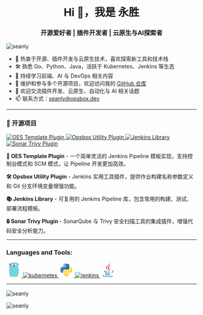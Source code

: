 <h1 align="center">Hi 👋，我是 永胜</h1>
<h3 align="center">开源爱好者 | 插件开发者 | 云原生与AI探索者</h3>

<p align="left">
  <img src="https://komarev.com/ghpvc/?username=seanly&label=Profile%20views&color=0e75b6&style=flat" alt="seanly" />
</p>

- 🔭 热衷于开源、插件开发与云原生技术，喜欢探索新工具和技术栈
- 🛠️ 熟悉 Go、Python、Java，活跃于 Kubernetes、Jenkins 等生态
- 🌱 持续学习前端、AI 与 DevOps 相关内容
- 🚀 维护和参与多个开源项目，欢迎访问我的 [GitHub 仓库](https://github.com/seanly?tab=repositories)
- 💬 欢迎交流插件开发、云原生、自动化与 AI 相关话题
- 📫 联系方式：seanly@opsbox.dev

---

<h3 align="left">🚀 开源项目</h3>

<p align="left">
  <a href="https://github.com/jenkinsci/oes-template-plugin" target="_blank">
    <img src="https://img.shields.io/badge/OES%20Template%20Plugin-Jenkins-blue?style=for-the-badge&logo=jenkins" alt="OES Template Plugin" />
  </a>
  <a href="https://github.com/jenkinsci/opsbox-utility-plugin" target="_blank">
    <img src="https://img.shields.io/badge/Opsbox%20Utility%20Plugin-Jenkins-blue?style=for-the-badge&logo=jenkins" alt="Opsbox Utility Plugin" />
  </a>
  <a href="https://github.com/seanly/jenkins-library" target="_blank">
    <img src="https://img.shields.io/badge/Jenkins%20Library-Pipeline-blue?style=for-the-badge&logo=jenkins" alt="Jenkins Library" />
  </a>
  <a href="https://github.com/seanly/sonar-trivy-plugin" target="_blank">
    <img src="https://img.shields.io/badge/Sonar%20Trivy%20Plugin-Security-orange?style=for-the-badge&logo=sonarqube" alt="Sonar Trivy Plugin" />
  </a>
</p>

**🔧 OES Template Plugin** - 一个简单灵活的 Jenkins Pipeline 模板实现，支持控制台模式和 SCM 模式，让 Pipeline 开发更加高效。

**🛠️ Opsbox Utility Plugin** - Jenkins 实用工具插件，提供作业构建名称参数定义和 Git 分支环境变量增强功能。

**📚 Jenkins Library** - 可复用的 Jenkins Pipeline 库，包含常用的构建、测试、部署流程模板。

**🔒 Sonar Trivy Plugin** - SonarQube 与 Trivy 安全扫描工具的集成插件，增强代码安全分析能力。

---

<h3 align="left">Languages and Tools:</h3>
<p align="left">
  <a href="https://golang.org" target="_blank" rel="noreferrer">
    <img src="https://raw.githubusercontent.com/devicons/devicon/master/icons/go/go-original.svg" alt="go" width="40" height="40"/>
  </a>
  <a href="https://kubernetes.io" target="_blank" rel="noreferrer">
    <img src="https://www.vectorlogo.zone/logos/kubernetes/kubernetes-icon.svg" alt="kubernetes" width="40" height="40"/>
  </a>
  <a href="https://www.python.org" target="_blank" rel="noreferrer">
    <img src="https://raw.githubusercontent.com/devicons/devicon/master/icons/python/python-original.svg" alt="python" width="40" height="40"/>
  </a>
  <a href="https://www.jenkins.io/" target="_blank" rel="noreferrer">
    <img src="https://www.vectorlogo.zone/logos/jenkins/jenkins-icon.svg" alt="jenkins" width="40" height="40"/>
  </a>
  <a href="https://www.java.com/" target="_blank" rel="noreferrer">
    <img src="https://raw.githubusercontent.com/devicons/devicon/master/icons/java/java-original.svg" alt="java" width="40" height="40"/>
  </a>
</p>

---

<p>
  <img align="center" src="https://github-readme-stats.vercel.app/api?username=seanly&show_icons=true&locale=en" alt="seanly" />
</p>
<p>
  <img align="center" src="https://github-readme-streak-stats.herokuapp.com/?user=seanly&" alt="seanly" />
</p>

